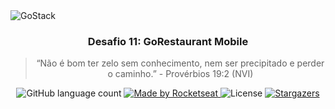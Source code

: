 <img alt="GoStack" src="https://storage.googleapis.com/golden-wind/bootcamp-gostack/header-desafios.png" />

<h3 align="center">
  Desafio 11: GoRestaurant Mobile
</h3>

<blockquote align="center">“Não é bom ter zelo sem conhecimento, nem ser precipitado e perder o caminho.” - Provérbios 19:2 (NVI)</blockquote>

<p align="center">
  <img alt="GitHub language count" src="https://img.shields.io/github/languages/count/brunnosena/bootcamp-go-restaurant-mobile?color=%2304D361">

  <a href="https://rocketseat.com.br">
    <img alt="Made by Rocketseat" src="https://img.shields.io/badge/made%20by-Rocketseat-%2304D361">
  </a>

  <img alt="License" src="https://img.shields.io/badge/license-MIT-%2304D361">

  <a href="https://github.com/brunnosena/bootcamp-go-restaurant-mobile/stargazers">
    <img alt="Stargazers" src="https://img.shields.io/github/stars/brunnosena/bootcamp-go-restaurant-mobile?style=social">
  </a>
</p>
